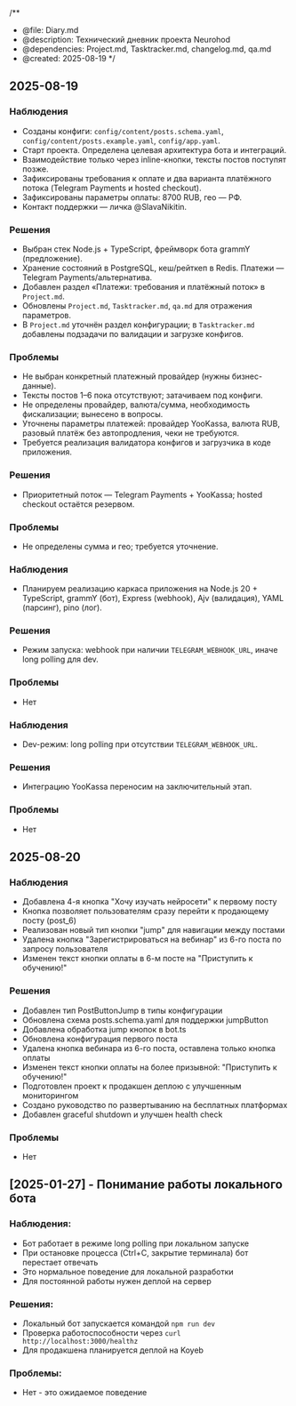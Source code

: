 /**
 * @file: Diary.md
 * @description: Технический дневник проекта Neurohod
 * @dependencies: Project.md, Tasktracker.md, changelog.md, qa.md
 * @created: 2025-08-19
 */

## 2025-08-19
### Наблюдения
- Созданы конфиги: `config/content/posts.schema.yaml`, `config/content/posts.example.yaml`, `config/app.yaml`.
- Старт проекта. Определена целевая архитектура бота и интеграций.
- Взаимодействие только через inline-кнопки, тексты постов поступят позже.
- Зафиксированы требования к оплате и два варианта платёжного потока (Telegram Payments и hosted checkout).
- Зафиксированы параметры оплаты: 8700 RUB, гео — РФ.
- Контакт поддержки — личка @SlavaNikitin.

### Решения
- Выбран стек Node.js + TypeScript, фреймворк бота grammY (предложение).
- Хранение состояний в PostgreSQL, кеш/рейткеп в Redis. Платежи — Telegram Payments/альтернатива.
- Добавлен раздел «Платежи: требования и платёжный поток» в `Project.md`.
- Обновлены `Project.md`, `Tasktracker.md`, `qa.md` для отражения параметров.
- В `Project.md` уточнён раздел конфигурации; в `Tasktracker.md` добавлены подзадачи по валидации и загрузке конфигов.

### Проблемы
- Не выбран конкретный платежный провайдер (нужны бизнес-данные).
- Тексты постов 1–6 пока отсутствуют; затачиваем под конфиги.
- Не определены провайдер, валюта/сумма, необходимость фискализации; вынесено в вопросы.
- Уточнены параметры платежей: провайдер YooKassa, валюта RUB, разовый платёж без автопродления, чеки не требуются.
- Требуется реализация валидатора конфигов и загрузчика в коде приложения.

### Решения
- Приоритетный поток — Telegram Payments + YooKassa; hosted checkout остаётся резервом.

### Проблемы
- Не определены сумма и гео; требуется уточнение.

### Наблюдения
- Планируем реализацию каркаса приложения на Node.js 20 + TypeScript, grammY (бот), Express (webhook), Ajv (валидация), YAML (парсинг), pino (лог).

### Решения
- Режим запуска: webhook при наличии `TELEGRAM_WEBHOOK_URL`, иначе long polling для dev.

### Проблемы
- Нет

### Наблюдения
- Dev-режим: long polling при отсутствии `TELEGRAM_WEBHOOK_URL`.

### Решения
- Интеграцию YooKassa переносим на заключительный этап.

### Проблемы
- Нет

## 2025-08-20
### Наблюдения
- Добавлена 4-я кнопка "Хочу изучать нейросети" к первому посту
- Кнопка позволяет пользователям сразу перейти к продающему посту (post_6)
- Реализован новый тип кнопки "jump" для навигации между постами
- Удалена кнопка "Зарегистрироваться на вебинар" из 6-го поста по запросу пользователя
- Изменен текст кнопки оплаты в 6-м посте на "Приступить к обучению!"

### Решения
- Добавлен тип PostButtonJump в типы конфигурации
- Обновлена схема posts.schema.yaml для поддержки jumpButton
- Добавлена обработка jump кнопок в bot.ts
- Обновлена конфигурация первого поста
- Удалена кнопка вебинара из 6-го поста, оставлена только кнопка оплаты
- Изменен текст кнопки оплаты на более призывной: "Приступить к обучению!"
- Подготовлен проект к продакшен деплою с улучшенным мониторингом
- Создано руководство по развертыванию на бесплатных платформах
- Добавлен graceful shutdown и улучшен health check

### Проблемы
- Нет

## [2025-01-27] - Понимание работы локального бота

### Наблюдения:
- Бот работает в режиме long polling при локальном запуске
- При остановке процесса (Ctrl+C, закрытие терминала) бот перестает отвечать
- Это нормальное поведение для локальной разработки
- Для постоянной работы нужен деплой на сервер

### Решения:
- Локальный бот запускается командой `npm run dev`
- Проверка работоспособности через `curl http://localhost:3000/healthz`
- Для продакшена планируется деплой на Koyeb

### Проблемы:
- Нет - это ожидаемое поведение


